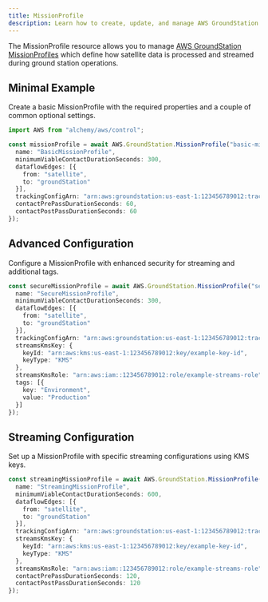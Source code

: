 ```yaml
---
title: MissionProfile
description: Learn how to create, update, and manage AWS GroundStation MissionProfiles using Alchemy Cloud Control.
---
```



The MissionProfile resource allows you to manage [AWS GroundStation MissionProfiles](https://docs.aws.amazon.com/groundstation/latest/userguide/) which define how satellite data is processed and streamed during ground station operations.

## Minimal Example

Create a basic MissionProfile with the required properties and a couple of common optional settings.

```ts
import AWS from "alchemy/aws/control";

const missionProfile = await AWS.GroundStation.MissionProfile("basic-mission-profile", {
  name: "BasicMissionProfile",
  minimumViableContactDurationSeconds: 300,
  dataflowEdges: [{
    from: "satellite",
    to: "groundStation"
  }],
  trackingConfigArn: "arn:aws:groundstation:us-east-1:123456789012:tracking-config:example-tracking-config",
  contactPrePassDurationSeconds: 60,
  contactPostPassDurationSeconds: 60
});
```

## Advanced Configuration

Configure a MissionProfile with enhanced security for streaming and additional tags.

```ts
const secureMissionProfile = await AWS.GroundStation.MissionProfile("secure-mission-profile", {
  name: "SecureMissionProfile",
  minimumViableContactDurationSeconds: 300,
  dataflowEdges: [{
    from: "satellite",
    to: "groundStation"
  }],
  trackingConfigArn: "arn:aws:groundstation:us-east-1:123456789012:tracking-config:example-tracking-config",
  streamsKmsKey: {
    keyId: "arn:aws:kms:us-east-1:123456789012:key/example-key-id",
    keyType: "KMS"
  },
  streamsKmsRole: "arn:aws:iam::123456789012:role/example-streams-role",
  tags: [{
    key: "Environment",
    value: "Production"
  }]
});
```

## Streaming Configuration

Set up a MissionProfile with specific streaming configurations using KMS keys.

```ts
const streamingMissionProfile = await AWS.GroundStation.MissionProfile("streaming-mission-profile", {
  name: "StreamingMissionProfile",
  minimumViableContactDurationSeconds: 600,
  dataflowEdges: [{
    from: "satellite",
    to: "groundStation"
  }],
  trackingConfigArn: "arn:aws:groundstation:us-east-1:123456789012:tracking-config:example-tracking-config",
  streamsKmsKey: {
    keyId: "arn:aws:kms:us-east-1:123456789012:key/example-key-id",
    keyType: "KMS"
  },
  streamsKmsRole: "arn:aws:iam::123456789012:role/example-streams-role",
  contactPrePassDurationSeconds: 120,
  contactPostPassDurationSeconds: 120
});
```
